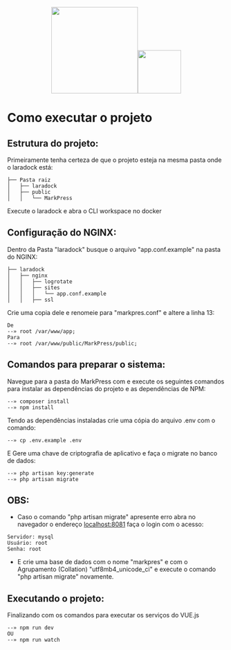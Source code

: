 <p align="center"><img src="https://raw.githubusercontent.com/laravel/art/master/logo-lockup/5%20SVG/2%20CMYK/1%20Full%20Color/laravel-logolockup-cmyk-red.svg" width="200"><img src="https://www.mundodocker.com.br/wp-content/uploads/2015/06/docker_facebook_share.png" width="100"></p>

# Como executar o projeto
## Estrutura do projeto:

Primeiramente tenha certeza de que o projeto esteja na mesma pasta onde o laradock está:<br>
```
├── Pasta raiz
│   ├── laradock
│   ├── public
│   │   └── MarkPress
```
Execute o laradock e abra o CLI workspace no docker<br>

## Configuração do NGINX:
Dentro da Pasta "laradock" busque o arquivo "app.conf.example" na pasta do NGINX:
```
├── laradock
│   ├── nginx
│   │   ├── logrotate
│   │   ├── sites
│   │   │   └── app.conf.example
│   │   ├── ssl
```
Crie uma copia dele e renomeie para "markpres.conf" e altere a linha 13:
```
De
--» root /var/www/app;
Para
--» root /var/www/public/MarkPress/public;
```
## Comandos para preparar o sistema:
Navegue para a pasta do MarkPress com e execute os seguintes comandos para instalar as dependências do projeto e as dependências de NPM:<br>
```
--» composer install
--» npm install
```
Tendo as dependências instaladas crie uma cópia do arquivo .env com o comando:<br>
```
--» cp .env.example .env
```
E Gere uma chave de criptografia de aplicativo e faça o migrate no banco de dados:
```
--» php artisan key:generate
--» php artisan migrate
```
## OBS:
* Caso o comando "php artisan migrate" apresente erro abra no navegador o endereço [localhost:8081](localhost:8081) faça o login com o acesso:
```
Servidor: mysql
Usuário: root
Senha: root
```
* E crie uma base de dados com o nome "markpres" e com o Agrupamento (Collation) "utf8mb4_unicode_ci" e execute o comando "php artisan migrate" novamente.<br>

## Executando o projeto:
Finalizando com os comandos para executar os serviços do VUE.js
```
--» npm run dev
OU
--» npm run watch
```
